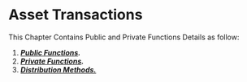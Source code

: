 # Asset Transactions

This Chapter Contains Public and Private Functions Details as follow:

1. [_**Public Functions**_](/waves-api-and-sdk/waves-node-rest-api/asset-transactions/public-functions.md)_**.**_
2. [_**Private Functions**_](/waves-api-and-sdk/waves-node-rest-api/asset-transactions/private-functions.md)_**.**_
3. [_**Distribution Methods.**_](/waves-api-and-sdk/waves-node-rest-api/asset-transactions/distribution-methods.md)



